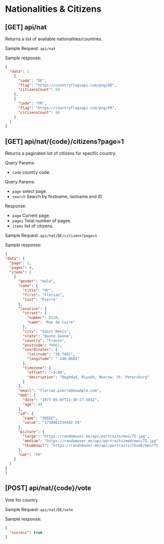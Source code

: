 # Nationalities & Citizens

## [GET] api/nat
Returns a list of available nationalities/countries.

Sample Request:
`api/nat`

Sample response:

```json
{
  "data": [
    {
      "code": "DE",
      "flag": "https://countryflagsapi.com/png/DE",
      "citizensCount": 50
    },
    {
      "code": "FR",
      "flag": "https://countryflagsapi.com/png/FR",
      "citizensCount": 60
    }
  ]
}
```

## [GET] api/nat/{code}/citizens?page=1

Returns a paginated list of citizens for specific country.

Query Params:
- `code` country code.

Query Params:
- `page` select page.
- `search` Search by firstname, lastname and ID

Response:
- `page` Current page.
- `pages` Total number of pages.
- `items` list of citizens.

Sample Request:
`api/nat/DE/citizens?page=1`

Sample response:
```json
{
"data": {
  "page": 1,
  "pages": 4,
  "items": [
    {
      "gender": "male",
      "name": {
        "title": "Mr",
        "first": "Florian",
        "last": "Pierre"
      },
      "location": {
        "street": {
          "number": 6120,
          "name": "Rue de Cuire"
        },
        "city": "Saint-Denis",
        "state": "Haute-Saône",
        "country": "France",
        "postcode": 70961,
        "coordinates": {
          "latitude": "39.7481",
          "longitude": "-140.8681"
        },
        "timezone": {
          "offset": "+3:00",
          "description": "Baghdad, Riyadh, Moscow, St. Petersburg"
        }
      },
      "email": "florian.pierre@example.com",
      "dob": {
        "date": "1973-05-07T21:30:27.583Z",
        "age": 49
      },
      "id": {
        "name": "INSEE",
        "value": "1730462534442 29"
      },
      "picture": {
        "large": "https://randomuser.me/api/portraits/men/75.jpg",
        "medium": "https://randomuser.me/api/portraits/med/men/75.jpg",
        "thumbnail": "https://randomuser.me/api/portraits/thumb/men/75.jpg"
      },
      "nat": "FR"
    }
  ]
}
}
```


## [POST] api/nat/{code}/vote

Vote for country.

Sample Request:
`api/nat/DE/vote`

Sample response:
```json
{
  "success": true
}
```
